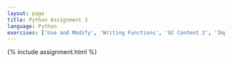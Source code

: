 ```yaml
---
layout: page
title: Python Assignment 3
language: Python
exercises: ['Use and Modify', 'Writing Functions', 'GC Content 2', 'Improve Your Code', 'Bird Banding 1', 'Shrub Dimensions 1']
---
```


{% include assignment.html %}
